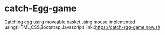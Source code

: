 # catch-Egg-game
Catching egg using moveable basket using mouse implemented using(HTML,CSS,Bootstrap,Javascript)
link::https://catch-egg-game.now.sh
